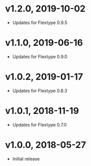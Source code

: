 # v1.2.0, 2019-10-02
* Updates for Flextype 0.9.5

# v1.1.0, 2019-06-16
* Updates for Flextype 0.9.0

# v1.0.2, 2019-01-17
* Updates for Flextype 0.8.3

# v1.0.1, 2018-11-19
* Updates for Flextype 0.7.0

# v1.0.0, 2018-05-27
* Initial release
